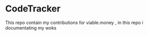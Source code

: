 # CodeTracker
This repo contain my contributions for viable.money , in this repo i documentating my woks 
